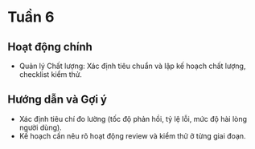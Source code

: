 # Tuần 6

## Hoạt động chính

-   Quản lý Chất lượng: Xác định tiêu chuẩn và lập kế hoạch chất lượng, checklist kiểm thử.

## Hướng dẫn và Gợi ý

-   Xác định tiêu chí đo lường (tốc độ phản hồi, tỷ lệ lỗi, mức độ hài lòng người dùng).
-   Kế hoạch cần nêu rõ hoạt động review và kiểm thử ở từng giai đoạn.
